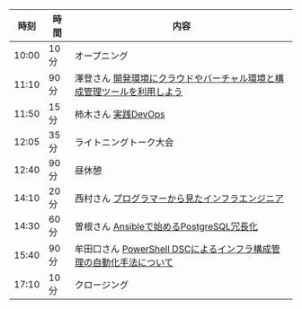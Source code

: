 時刻 | 時間 | 内容
---- | ---- | ----
10:00 | 10分 | オープニング
11:10 | 90分 | 澤登さん [開発環境にクラウドやバーチャル環境と構成管理ツールを利用しよう](http://osh-web.github.io/2015/#sawanoboly)
11:50 | 15分 | 柿木さん [実践DevOps](http://osh-web.github.io/2015/#kakigi)
12:05 | 35分 | ライトニングトーク大会
12:40 | 90分 | 昼休憩
14:10 | 20分 | 西村さん [プログラマーから見たインフラエンジニア](http://osh-web.github.io/2015/#nishimura)
14:30 | 60分 | 曽根さん [Ansibleで始めるPostgreSQL冗長化](http://osh-web.github.io/2015/#soudai)
15:40 | 90分 | 牟田口さん [PowerShell DSCによるインフラ構成管理の自動化手法について](http://osh-web.github.io/2015/#mutaguchi)
17:10 | 10分 | クロージング
